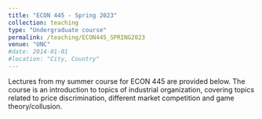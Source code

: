 ```yaml
---
title: "ECON 445 - Spring 2023"
collection: teaching
type: "Undergraduate course"
permalink: /teaching/ECON445_SPRING2023
venue: "UNC"
#date: 2014-01-01
#location: "City, Country"
---
```


Lectures from my summer course for ECON 445 are provided below. The course is an introduction to topics of industrial organization, covering topics related to price discrimination, different market competition and game theory/collusion.

<!---
Heading 1
======

Heading 2
======

Heading 3
======

--->
